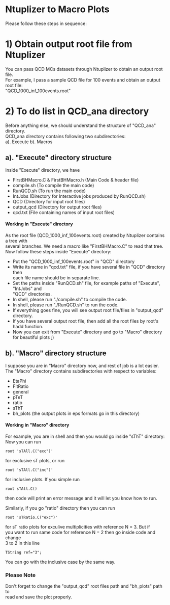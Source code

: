 # Ntuplizer to Macro Plots
Please follow these steps in sequence:
# 1) Obtain output root file from Ntuplizer
You can pass QCD MCs datasets through Ntuplizer to obtain an output root file.  
For example, I pass a sample QCD file for 100 events and obtain an output root file:  
"QCD_1000_inf_100events.root"  
# 2) To do list in QCD_ana directory
Before anything else, we should understand the structure of "QCD_ana" directory.  
QCD_ana directory contains following two subdirectories:    
a). Execute b). Macros 
## a). "Execute" directory structure
Inside "Execute" directory, we have  
- FirstBHMacro.C & FirstBHMacro.h (Main Code & header file)
- compile.sh (To compile the main code)
- RunQCD.sh (To run the main code)
- IntJobs (Directory for Interactive jobs produced by RunQCD.sh)
- QCD (Directory for input root files)
- output_qcd (Directory for output root files)
- qcd.txt (File containing names of input root files)
  
#### Working in "Execute" directory
As the root file (QCD_1000_inf_100events.root) created by Ntuplizer contains a tree with  
several branches. We need a macro like "FirstBHMacro.C" to read that tree.  
Now follow these steps inside "Execute" directory:  
- Put the "QCD_1000_inf_100events.root" in "QCD" directory  
- Write its name in "qcd.txt" file, if you have several file in "QCD" directory then  
each file name should be in separate line.  
- Set the paths inside "RunQCD.sh" file, for example paths of "Execute", "IntJobs" and  
"QCD" directories.  
- In shell, please run "./compile.sh" to compile the code.  
- In shell, please run "./RunQCD.sh" to run the code.  
- If everything goes fine, you will see output root file/files in "output_qcd" directory.  
- If you have several output root file, then add all the root files by root's hadd function.  
- Now you can exit from "Execute" directory and go to "Macro" directory for beautiful plots ;)  

## b). "Macro" directory structure 
I suppose you are in "Macro" directory now, and rest of job is a lot easier.
The "Macro" directory contains subdirectories with respect to variables:
- EtaPhi   
- FitRatio 
- general  
- pTeT     
- ratio    
- sThT  
- bh_plots (the output plots in eps formats go in this directory)

####  Working in "Macro" directory
For example, you are in shell and then you would go inside "sThT" directory:
Now you can run
```
root 'sTAll.C("exc")'
```
for exclusive sT plots, or run 
```
root 'sTAll.C("inc")'
```
for inclusive plots.
If you simple run
```
root sTAll.C()
```
then code will print an error message and it will let you know how to run.

Similarly, if you go "ratio" directory then you can run
```
root 'sTRatio.C("exc")'
``` 
for sT ratio plots for exculive multiplicities with reference N = 3. But if   
you want to run same code for reference N = 2 then go inside code and change  
3 to 2 in this line
```
TString ref="3";
```
You can go with the inclusive case by the same way.
### Please Note
Don't forget to change the "output_qcd" root files path  and "bh_plots" path to   
read and save the plot properly.




